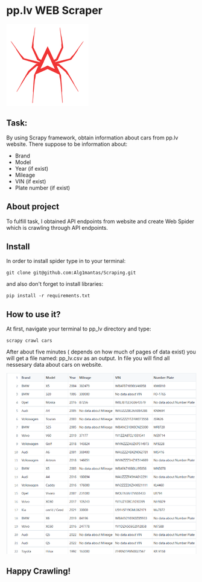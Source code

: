 # pp.lv WEB Scraper

![My Image](pictures/spider_logo.png)

## Task:

By using Scrapy framework, obtain information about cars from pp.lv website. There suppose to be information about:

- Brand
- Model
- Year (if exist)
- Mileage
- VIN (if exist)
- Plate number (if exist)

## About project

To fulfill task, I obtained API endpoints from website and create Web Spider which is crawling through API endpoints.

## Install

In order to install spider type in to your terminal:

```
git clone git@github.com:Alg1mantas/Scraping.git
```

and also don't forget to install libraries:

```
pip install -r requirements.txt
```

## How to use it?

At first, navigate your terminal to pp_lv directory and type:

```
scrapy crawl cars
```

After about five minutes ( depends on how much of pages of data exist) you will get a file named: pp_lv.csv as an output. In file you will find all nessesary data about cars on website.

![My Image](pictures/dataset.PNG)

## Happy Crawling!
